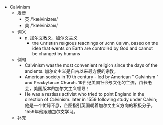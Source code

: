 - Calvinism
  - 发音
    - 英 /'kælvinizəm/
    - 美 /'kælvinizəm/
  - 词义
    - n. 加尔文教义，加尔文主义
      - the Christian religious teachings of John Calvin, based on the idea that events on Earth are controlled by God and cannot be changed by humans
  - 例句
    - Calvinism was the most convenient religion since the days of the ancients. 加尔文主义是自古以来最方便的宗教。
    - American society in 19 th century - led by American " Calvinism " and Presbyterian Church. 19世纪美国社会与文化的主流，由长老会，美国版本的加尔文主义领导！
    - He was a restless activist who tried to point England in the direction of Calvinism. later in 1559 following study under Calvin; 他是一个忙碌不息，企图指引英国朝着加尔文主义方向的积极分子。 1559年他跟随加尔文学习。
  - 补充